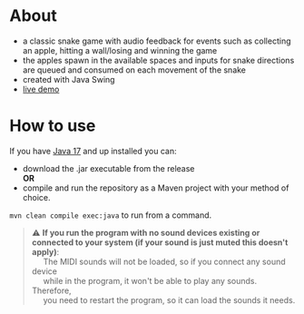 # About
- a classic snake game with audio feedback for events such as collecting an apple, hitting a wall/losing and winning the game 
- the apples spawn in the available spaces and inputs for snake directions are queued and consumed on each movement of the snake 
- created with Java Swing
- [live demo](https://drive.google.com/file/d/1rSL7jooabvl-GhF_3Mvj9AFce1u7kVJf/view)

# How to use	
If you have [Java 17](https://www.oracle.com/java/technologies/javase/jdk17-archive-downloads.html) and up installed you can:
- download the .jar executable from the release  
**OR**
- compile and run the repository as a Maven project with your method of choice.
  
`mvn clean compile exec:java` to run from a command.  

> :warning: **If you run the program with no sound devices existing or connected to your system (if your sound is just muted this doesn't apply)**:  
&nbsp;&nbsp;&nbsp;&nbsp;&nbsp;The MIDI sounds will not be loaded, so if you connect any sound device  
&nbsp;&nbsp;&nbsp;&nbsp;&nbsp;while in the program, it won't be able to play any sounds. Therefore,  
&nbsp;&nbsp;&nbsp;&nbsp;&nbsp;you need to restart the program, so it can load the sounds it needs.
